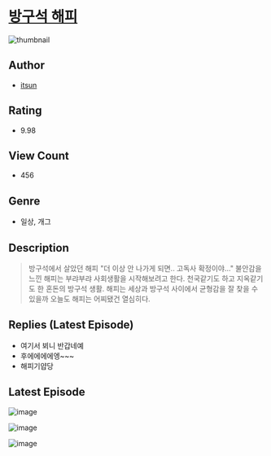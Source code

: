 # [방구석 해피](https://comic.naver.com/bestChallenge/list?titleId=810565)
![thumbnail](https://image-comic.pstatic.net/user_contents_data/challenge_comic/2023/05/23/95352/upload_7364060930657825892_480x623.jpeg)

## Author
- [itsun](https://comic.naver.com/artistTitle?id=95352)

## Rating
- 9.98

## View Count
- 456

## Genre
- 일상, 개그

## Description
> 방구석에서 살았던 해피 "더 이상 안 나가게 되면.. 고독사 확정이야..." 불안감을 느낀 해피는 부랴부랴 사회생활을 시작해보려고 한다. 천국같기도 하고 지옥같기도 한 혼돈의 방구석 생활. 해피는 세상과 방구석 사이에서 균형감을 잘 찾을 수 있을까 오늘도 해피는 어찌됐건 열심히다.

## Replies (Latest Episode)
- 여기서 뵈니 반갑네예
- 후에에에에엥~~~
- 해피기얍당

## Latest Episode
![image](https://image-comic.pstatic.net/user_contents_data/challenge_comic/2023/05/24/95352/upload_4123388747846072164.jpeg)

![image](https://image-comic.pstatic.net/user_contents_data/challenge_comic/2023/05/24/95352/upload_3834308423523053667.jpeg)

![image](https://image-comic.pstatic.net/user_contents_data/challenge_comic/2023/05/24/95352/upload_3472615484416865845.jpeg)
